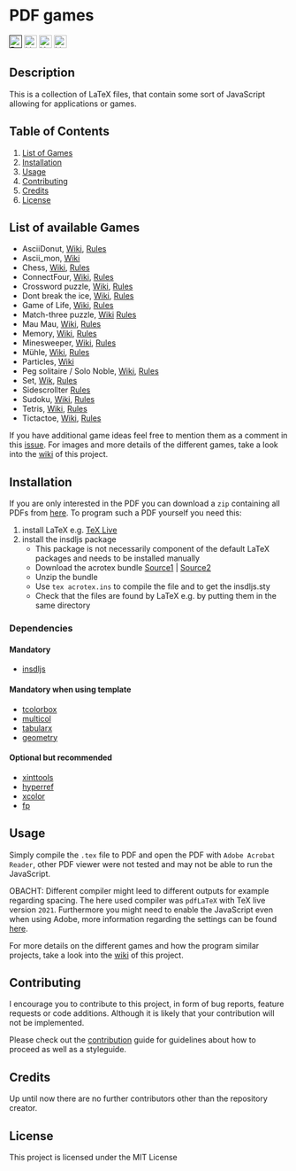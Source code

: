 # PDF games

[<img alt="Build status" src="https://img.shields.io/github/workflow/status/rwarnking/pdf-games/Create%20PDFs?label=Build&logo=github&style=for-the-badge" height="23">]()
[<img alt="Linting status of master" src="https://img.shields.io/github/workflow/status/rwarnking/pdf-games/Lint%20Code%20Base?label=Linter&style=for-the-badge" height="23">](https://github.com/marketplace/actions/super-linter)
[<img alt="Version" src="https://img.shields.io/github/v/release/rwarnking/pdf-games?style=for-the-badge" height="23">](https://github.com/rwarnking/pdf-games/releases/latest)
[<img alt="Licence" src="https://img.shields.io/github/license/rwarnking/pdf-games?style=for-the-badge" height="23">](https://github.com/rwarnking/pdf-games/blob/main/LICENSE)

## Description
This is a collection of LaTeX files, that contain some sort of JavaScript
allowing for applications or games.

## Table of Contents
1. [List of Games](#list-of-available-games)
1. [Installation](#installation)
2. [Usage](#usage)
3. [Contributing](#contributing)
4. [Credits](#credits)
4. [License](#license)

## List of available Games

- AsciiDonut, [Wiki](https://github.com/rwarnking/pdf-games/wiki/ASCII-Donut), [Rules](https://www.a1k0n.net/2011/07/20/donut-math.html)
- Ascii_mon, [Wiki](https://github.com/rwarnking/pdf-games/wiki/Asciimon)
- Chess, [Wiki](https://github.com/rwarnking/pdf-games/wiki/Chess), [Rules](https://en.wikipedia.org/wiki/Chess)
- ConnectFour, [Wiki](https://github.com/rwarnking/pdf-games/wiki/Connect-Four), [Rules](https://en.wikipedia.org/wiki/Connect_Four)
- Crossword puzzle, [Wiki](https://github.com/rwarnking/pdf-games/wiki/Crossword), [Rules](https://en.wikipedia.org/wiki/Crossword)
- Dont break the ice, [Wiki](https://github.com/rwarnking/pdf-games/wiki/Don't-break-the-ice), [Rules](https://en.wikipedia.org/wiki/Don%27t_Break_the_Ice)
- Game of Life, [Wiki](https://github.com/rwarnking/pdf-games/wiki/Game-of-life), [Rules](https://en.wikipedia.org/wiki/Conway%27s_Game_of_Life)
- Match-three puzzle, [Wiki](https://github.com/rwarnking/pdf-games/wiki/Match-Three) [Rules](https://en.wikipedia.org/wiki/Tile-matching_video_game)
- Mau Mau, [Wiki](https://github.com/rwarnking/pdf-games/wiki/Mau-Mau), [Rules](https://en.wikipedia.org/wiki/Mau-Mau_(card_game))
- Memory, [Wiki](https://github.com/rwarnking/pdf-games/wiki/Memory), [Rules](https://en.wikipedia.org/wiki/Concentration_(card_game))
- Minesweeper, [Wiki](https://github.com/rwarnking/pdf-games/wiki/Minesweeper), [Rules](https://en.wikipedia.org/wiki/Minesweeper_(video_game))
- Mühle, [Wiki](https://github.com/rwarnking/pdf-games/wiki/Mills), [Rules](https://en.wikipedia.org/wiki/Nine_men%27s_morris)
- Particles, [Wiki](https://github.com/rwarnking/pdf-games/wiki/Particles)
- Peg solitaire / Solo Noble, [Wiki](https://github.com/rwarnking/pdf-games/wiki/Peg-Solitaire), [Rules](https://en.wikipedia.org/wiki/Peg_solitaire)
- Set, [Wik](https://github.com/rwarnking/pdf-games/wiki/Set), [Rules](https://en.wikipedia.org/wiki/Set_(card_game))
- Sidescrollter [Rules](https://en.wikipedia.org/wiki/Techno_Kitten_Adventure)
- Sudoku, [Wiki](https://github.com/rwarnking/pdf-games/wiki/Sudoku), [Rules](https://en.wikipedia.org/wiki/Sudoku)
- Tetris, [Wiki](https://github.com/rwarnking/pdf-games/wiki/Tetris), [Rules](https://en.wikipedia.org/wiki/Tetris)
- Tictactoe, [Wiki](https://github.com/rwarnking/pdf-games/wiki/Tic-Tac-Toe), [Rules](https://en.wikipedia.org/wiki/Tic-tac-toe)

If you have additional game ideas feel free to mention them as a comment in this
[issue](https://github.com/rwarnking/pdf-games/issues/6).
For images and more details of the different games,
take a look into the [wiki](https://github.com/rwarnking/pdf-games/wiki) of this project.

## Installation

If you are only interested in the PDF you can download a `zip` containing all PDFs from
[here](github.com/rwarnking/pdf-games/releases/latest).
To program such a PDF yourself you need this:

1. install LaTeX e.g. [TeX Live](https://www.tug.org/texlive/)
2. install the insdljs package
    * This package is not necessarily component of the default LaTeX packages and needs to be
        installed manually
    * Download the acrotex bundle [Source1](https://ctan.org/pkg/insdljs) | [Source2](http://www.math.uakron.edu/~dpstory/webeq.html)
    * Unzip the bundle
    * Use `tex acrotex.ins` to compile the file and to get the insdljs.sty
    * Check that the files are found by LaTeX e.g. by putting them in the same directory

### Dependencies

#### Mandatory
- [insdljs](https://ctan.org/pkg/insdljs)

#### Mandatory when using template
- [tcolorbox](https://www.ctan.org/pkg/tcolorbox)
- [multicol](https://www.ctan.org/pkg/multicol)
- [tabularx](https://www.ctan.org/pkg/tabularx)
- [geometry](https://www.ctan.org/pkg/geometry)

#### Optional but recommended
- [xinttools](https://www.ctan.org/pkg/xint)
- [hyperref](https://www.ctan.org/pkg/hyperref)
- [xcolor](https://www.ctan.org/pkg/xcolor)
- [fp](https://www.ctan.org/pkg/fp)

## Usage

Simply compile the `.tex` file to PDF and open the PDF with `Adobe Acrobat Reader`,
other PDF viewer were not tested and may not be able to run the JavaScript.

OBACHT: Different compiler might leed to different outputs for example regarding spacing.
The here used compiler was `pdfLaTeX` with TeX live version `2021`.
Furthermore you might need to enable the JavaScript even when using Adobe,
more information regarding the settings can be found
[here](https://github.com/rwarnking/pdf-games/wiki).

For more details on the different games and how the program similar projects,
take a look into the [wiki](https://github.com/rwarnking/pdf-games/wiki) of this project.

## Contributing

I encourage you to contribute to this project, in form of bug reports, feature requests
or code additions. Although it is likely that your contribution will not be implemented.

Please check out the [contribution](docs/CONTRIBUTING.md) guide for guidelines about how to proceed
as well as a styleguide.

## Credits
Up until now there are no further contributors other than the repository creator.

## License
This project is licensed under the MIT License
